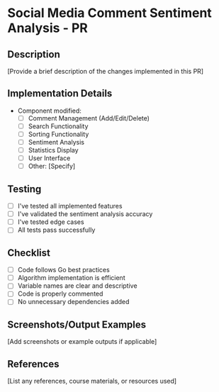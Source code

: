 # Social Media Comment Sentiment Analysis - PR

## Description

[Provide a brief description of the changes implemented in this PR]

## Implementation Details

- Component modified:
    - [ ] Comment Management (Add/Edit/Delete)
    - [ ] Search Functionality
    - [ ] Sorting Functionality
    - [ ] Sentiment Analysis
    - [ ] Statistics Display
    - [ ] User Interface
    - [ ] Other: [Specify]

## Testing

- [ ] I've tested all implemented features
- [ ] I've validated the sentiment analysis accuracy
- [ ] I've tested edge cases
- [ ] All tests pass successfully

## Checklist

- [ ] Code follows Go best practices
- [ ] Algorithm implementation is efficient
- [ ] Variable names are clear and descriptive
- [ ] Code is properly commented
- [ ] No unnecessary dependencies added

## Screenshots/Output Examples

[Add screenshots or example outputs if applicable]

## References

[List any references, course materials, or resources used]